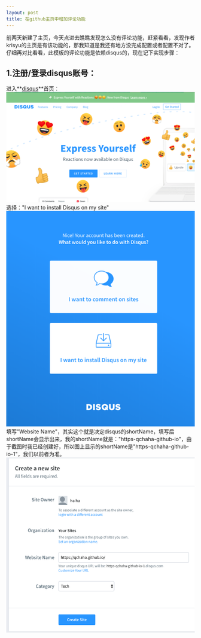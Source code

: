 ```yaml
---
layout: post
title: 在github主页中增加评论功能
--- 
```


前两天新建了主页，今天点进去瞧瞧发现怎么没有评论功能，赶紧看看，发现作者krisyu的主页是有该功能的，那我知道是我还有地方没完成配置或者配置不对了。
仔细再对比看看，此模板的评论功能是依赖disqus的，现在记下实现步骤：

## 1.注册/登录disqus账号：
进入**[disqus](https://disqus.com/)**首页：
![首页截图](/images/2018-09-17-disqus/index.png)
选择："I want to install Disqus on my site"
![截图](/images/2018-09-17-disqus/getStarted.png)
填写"Website Name"，其实这个就是决定disqus的shortName，填写后shortName会显示出来，我的shortName就是："https-qchaha-github-io"，由于截图时我已经创建好，所以图上显示的shortName是"https-qchaha-github-io-1"，我们以前者为准。
![截图](/images/2018-09-17-disqus/createNewSite.png)

